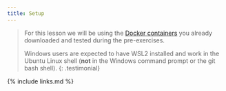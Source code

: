 ```yaml
---
title: Setup
---
```


>
> For this lesson we will be using the [Docker containers](https://cms-opendata-workshop.github.io/workshop2022-lesson-docker/03-docker-for-cms-opendata/index.html#download-the-docker-image-for-cmssw-open-data-and-start-a-container) you already downloaded and tested during the pre-exercises.  
>
> Windows users are expected to have WSL2 installed and work in the Ubuntu Linux shell (**not** in the Windows command prompt or the git bash shell).
{: .testimonial}


{% include links.md %}
